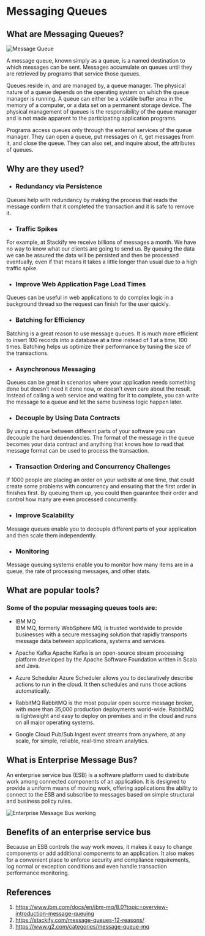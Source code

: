 # __Messaging Queues__

## __What are Messaging Queues?__

![Message Queue](https://www.cloudamqp.com/img/blog/message-queue-small.png)

A message queue, known simply as a queue, is a named destination to which messages can be sent. Messages accumulate on queues until they are retrieved by programs that service those queues.

Queues reside in, and are managed by, a queue manager. The physical nature of a queue depends on the operating system on which the queue manager is running. A queue can either be a volatile buffer area in the memory of a computer, or a data set on a permanent storage device. The physical management of queues is the responsibility of the queue manager and is not made apparent to the participating application programs.

Programs access queues only through the external services of the queue manager. They can open a queue, put messages on it, get messages from it, and close the queue. They can also set, and inquire about, the attributes of queues.


## __Why are they used?__

* ### __Redundancy via Persistence__
Queues help with redundancy by making the process that reads the message confirm that it completed the transaction and it is safe to remove it.

* ### __Traffic Spikes__
For example, at Stackify we receive billions of messages a month. We have no way to know what our clients are going to send us. By queuing the data we can be assured the data will be persisted and then be processed eventually, even if that means it takes a little longer than usual due to a high traffic spike.

* ### __Improve Web Application Page Load Times__
Queues can be useful in web applications to do complex logic in a background thread so the request can finish for the user quickly.

* ### __Batching for Efficiency__
Batching is a great reason to use message queues. It is much more efficient to insert 100 records into a database at a time instead of 1 at a time, 100 times. Batching helps us optimize their performance by tuning the size of the transactions.

* ### __Asynchronous Messaging__
Queues can be great in scenarios where your application needs something done but doesn’t need it done now, or doesn’t even care about the result. Instead of calling a web service and waiting for it to complete, you can write the message to a queue and let the same business logic happen later. 

* ### __Decouple by Using Data Contracts__
By using a queue between different parts of your software you can decouple the hard dependencies. The format of the message in the queue becomes your data contract and anything that knows how to read that message format can be used to process the transaction. 

* ### __Transaction Ordering and Concurrency Challenges__
If 1000 people are placing an order on your website at one time, that could create some problems with concurrency and ensuring that the first order in finishes first. By queuing them up, you could then guarantee their order and control how many are even processed concurrently.

* ### __Improve Scalability__
Message queues enable you to decouple different parts of your application and then scale them independently.

* ### __Monitoring__
Message queuing systems enable you to monitor how many items are in a queue, the rate of processing messages, and other stats. 


## __What are popular tools?__

### __Some of the popular messaging queues tools are:__

* IBM MQ  
IBM MQ, formerly WebSphere MQ, is trusted worldwide to provide businesses with a secure messaging solution that rapidly transports message data between applications, systems and services.

* Apache Kafka
Apache Kafka is an open-source stream processing platform developed by the Apache Software Foundation written in Scala and Java.

* Azure Scheduler
Azure Scheduler allows you to declaratively describe actions to run in the cloud. It then schedules and runs those actions automatically.

* RabbitMQ
RabbitMQ is the most popular open source message broker, with more than 35,000 production deployments world-wide. RabbitMQ is lightweight and easy to deploy on premises and in the cloud and runs on all major operating systems. 

* Google Cloud Pub/Sub
Ingest event streams from anywhere, at any scale, for simple, reliable, real-time stream analytics.


## __What is Enterprise Message Bus?__

An enterprise service bus (ESB) is a software platform used to distribute work among connected components of an application. It is designed to provide a uniform means of moving work, offering applications the ability to connect to the ESB and subscribe to messages based on simple structural and business policy rules.

![Enterprise Message Bus working](https://cdn.ttgtmedia.com/rms/onlineImages/microservices-esb_diagram_mobile.jpg)

## __Benefits of an enterprise service bus__

Because an ESB controls the way work moves, it makes it easy to change components or add additional components to an application. It also makes for a convenient place to enforce security and compliance requirements, log normal or exception conditions and even handle transaction performance monitoring.


## __References__

1. https://www.ibm.com/docs/en/ibm-mq/8.0?topic=overview-introduction-message-queuing
2. https://stackify.com/message-queues-12-reasons/
3. https://www.g2.com/categories/message-queue-mq
